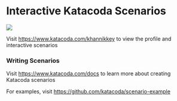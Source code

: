 # Interactive Katacoda Scenarios

[![](http://shields.katacoda.com/katacoda/khannikkey/count.svg)](https://www.katacoda.com/khannikkey "Get your profile on Katacoda.com")

Visit https://www.katacoda.com/khannikkey to view the profile and interactive scenarios

### Writing Scenarios
Visit https://www.katacoda.com/docs to learn more about creating Katacoda scenarios

For examples, visit https://github.com/katacoda/scenario-example
